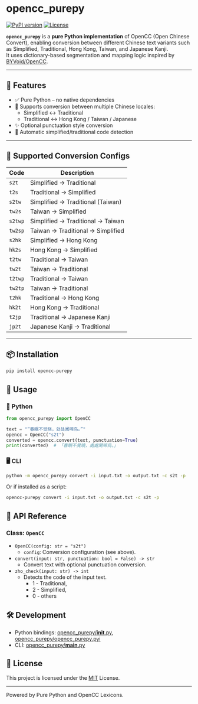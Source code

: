 # opencc_purepy

[![PyPI version](https://img.shields.io/pypi/v/opencc-purepy.svg)](https://pypi.org/project/opencc-purepy/)
[![License](https://img.shields.io/github/license/laisuk/opencc_pyo3)](https://github.com/laisuk/opencc_pyo3/blob/main/LICENSE)

**`opencc_purepy`** is a **pure Python implementation** of OpenCC (Open Chinese Convert), enabling conversion between different Chinese text variants such as Simplified, Traditional, Hong Kong, Taiwan, and Japanese Kanji.  
It uses dictionary-based segmentation and mapping logic inspired by [BYVoid/OpenCC](https://github.com/BYVoid/OpenCC).

---

## 🔧 Features

- ✅ Pure Python – no native dependencies
- 🔄 Supports conversion between multiple Chinese locales:
  - Simplified ↔ Traditional
  - Traditional ↔ Hong Kong / Taiwan / Japanese
- ✨ Optional punctuation style conversion
- 🧠 Automatic simplified/traditional code detection

---

## 🔁 Supported Conversion Configs

| Code     | Description                          |
|----------|--------------------------------------|
| `s2t`    | Simplified → Traditional             |
| `t2s`    | Traditional → Simplified             |
| `s2tw`   | Simplified → Traditional (Taiwan)    |
| `tw2s`   | Taiwan → Simplified                  |
| `s2twp`  | Simplified → Traditional → Taiwan    |
| `tw2sp`  | Taiwan → Traditional → Simplified    |
| `s2hk`   | Simplified → Hong Kong               |
| `hk2s`   | Hong Kong → Simplified               |
| `t2tw`   | Traditional → Taiwan                 |
| `tw2t`   | Taiwan → Traditional                 |
| `t2twp`  | Traditional → Taiwan                 |
| `tw2tp`  | Taiwan → Traditional                 |
| `t2hk`   | Traditional → Hong Kong              |
| `hk2t`   | Hong Kong → Traditional              |
| `t2jp`   | Traditional → Japanese Kanji         |
| `jp2t`   | Japanese Kanji → Traditional         |

---

## 📦 Installation

```bash
pip install opencc-purepy
```

## 🚀 Usage

### 🐍 Python

```python
from opencc_purepy import OpenCC

text = "“春眠不觉晓，处处闻啼鸟。”"
opencc = OpenCC("s2t")
converted = opencc.convert(text, punctuation=True)
print(converted)  # 「春眠不覺曉，處處聞啼鳥。」
```

### 🖥 CLI

```sh
python -m opencc_purepy convert -i input.txt -o output.txt -c s2t -p
```

Or if installed as a script:

```bash
opencc-purepy convert -i input.txt -o output.txt -c s2t -p
```

## 🧩 API Reference

### Class: `OpenCC`

- `OpenCC(config: str = "s2t")`
    - `config`: Conversion configuration (see above).
- `convert(input: str, punctuation: bool = False) -> str`
    - Convert text with optional punctuation conversion.
- `zho_check(input: str) -> int`  
  - Detects the code of the input text.
      - 1 - Traditional, 
      - 2 - Simplified, 
      - 0 - others

## 🛠 Development

- Python bindings: [opencc_purepy/__init__.py](https://github.com/laisuk/opencc_purepy/blob/master/opencc_purepy/__init__.py), [opencc_purepy/opencc_purepy.pyi](https://github.com/laisuk/opencc_purepy/blob/master/opencc_purepy/opencc_purepy.pyi)
- CLI: [opencc_purepy/__main__.py](https://github.com/laisuk/opencc_purepy/blob/master/opencc_purepy/__main__.py)

## 📄 License
This project is licensed under the [MIT](https://github.com/laisuk/opencc_purepy/blob/master/LICENSE) License.

---

Powered by Pure Python and OpenCC Lexicons.